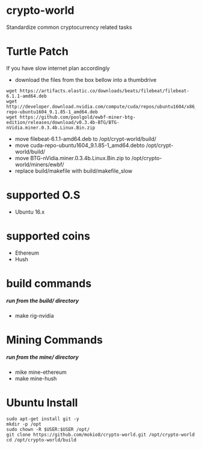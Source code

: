 # crypto-world
Standardize common cryptocurrency related tasks

# Turtle Patch
If you have slow internet plan accordingly
-  download the files from the box bellow into a thumbdrive

```
wget https://artifacts.elastic.co/downloads/beats/filebeat/filebeat-6.1.1-amd64.deb
wget http://developer.download.nvidia.com/compute/cuda/repos/ubuntu1604/x86_64/cuda-repo-ubuntu1604_9.1.85-1_amd64.deb
wget https://github.com/poolgold/ewbf-miner-btg-edition/releases/download/v0.3.4b-BTG/BTG-nVidia.miner.0.3.4b.Linux.Bin.zip
```

- move filebeat-6.1.1-amd64.deb to /opt/crypt-world/build/
- move cuda-repo-ubuntu1604_9.1.85-1_amd64.debto /opt/crypt-world/build/
- move BTG-nVidia.miner.0.3.4b.Linux.Bin.zip to /opt/crypto-world/miners/ewbf/
- replace build/makefile with build/makefile_slow 

# supported O.S
- Ubuntu 16.x

# supported coins
- Ethereum
- Hush

# build commands
##### run from the build/ directory
- make rig-nvidia

# Mining Commands
##### run from the mine/ directory
- mike mine-ethereum
- make mine-hush



# Ubuntu Install
```
sudo apt-get install git -y
mkdir -p /opt
sudo chown -R $USER:$USER /opt/
git clone https://github.com/mokio8/crypto-world.git /opt/crypto-world
cd /opt/crypto-world/build
```

